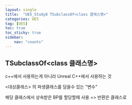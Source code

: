```yaml
---
layout: single
title:  "UE5_Study8 TSubclassOf<class 클래스명>"
categories: UE5
tag: [UE5]
toc: true
toc_sticky: true
sidebar:
    nav: "counts"
---
```


## TSubclassOf<class 클래스명>

c++에서 사용하는게 아니라 Unreal C++에서 사용하는 것

<대상클래스> 의 파생클래스를 담을수 있는  "변수" 

해당 클래스에서 상속받은 BP를 할당할때 사용 => 반환은 클래스로 

